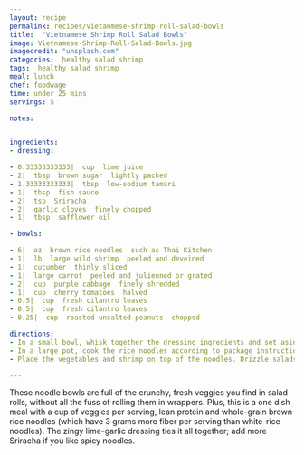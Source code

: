 ```yaml
---
layout: recipe
permalink: recipes/vietanmese-shrimp-roll-salad-bowls
title:  "Vietnamese Shrimp Roll Salad Bowls"
image: Vietnamese-Shrimp-Roll-Salad-Bowls.jpg
imagecredit: "unsplash.com"
categories:  healthy salad shrimp
tags:  healthy salad shrimp
meal: lunch
chef: foodwage
time: under 25 mins
servings: 5

notes:


ingredients:
- dressing:

- 0.33333333333|  cup  lime juice
- 2|  tbsp  brown sugar  lightly packed
- 1.33333333333|  tbsp  low-sodium tamari
- 1|  tbsp  fish sauce
- 2|  tsp  Sriracha
- 2|  garlic cloves  finely chopped
- 1|  tbsp  safflower oil

- bowls:

- 6|  oz  brown rice noodles  such as Thai Kitchen
- 1|  lb  large wild shrimp  peeled and deveined
- 1|  cucumber  thinly sliced
- 1|  large carrot  peeled and julienned or grated
- 2|  cup  purple cabbage  finely shredded
- 1|  cup  cherry tomatoes  halved
- 0.5|  cup  fresh cilantro leaves
- 0.5|  cup  fresh cilantro leaves
- 0.25|  cup  roasted unsalted peanuts  chopped

directions:
- In a small bowl, whisk together the dressing ingredients and set aside.
- In a large pot, cook the rice noodles according to package instructions. Drain in a colander. Rinse with cool water, drain well and divide among 4 bowls. Refill the pot used to cook the noodles with cold water. Add the shrimp, bring to a simmer over medium-high heat, and boil until the shrimp are cooked through, 3–4 minutes. Drain.
- Place the vegetables and shrimp on top of the noodles. Drizzle salads with the dressing, sprinkle with the peanuts and herbs and serve immediately.

---
```


These noodle bowls are full of the crunchy, fresh veggies you find in salad rolls, without all the fuss of rolling them in wrappers. Plus, this is a one dish meal with a cup of veggies per serving, lean protein and whole-grain brown rice noodles (which have 3 grams more fiber per serving than white-rice noodles). The zingy lime-garlic dressing ties it all together; add more Sriracha if you like spicy noodles.